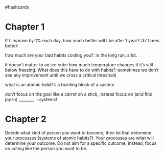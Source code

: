 #flashcards

# Chapter 1

If I improve by 1% each day, how much better will I be after 1 year?::37 times better!
<!--SR:!2023-10-23,17,290-->

how much are your bad habits costing you?::in the long run, a lot.
<!--SR:!2023-10-21,15,290-->

it doesn’t matter to an ice cube how much temperature changes if it’s still below freezing. What does this have to do with habits?::sometimes we don’t see any improvement until we cross a critical threshold 
<!--SR:!2023-10-19,13,290-->

what is an atomic habit?:: a building block of a system 
<!--SR:!2023-10-16,11,270-->

don’t focus on the goal like a carrot on a stick, instead focus on (and find joy in) ________ :: systems!
<!--SR:!2023-10-17,11,270-->

# Chapter 2

Decide what kind of person you want to become, then let that determine your processes (systems of atomic habits?). Your processes are what will determine your outcome. Do not aim for a specific outcome, instead, focus on acting like the person you want to be.
